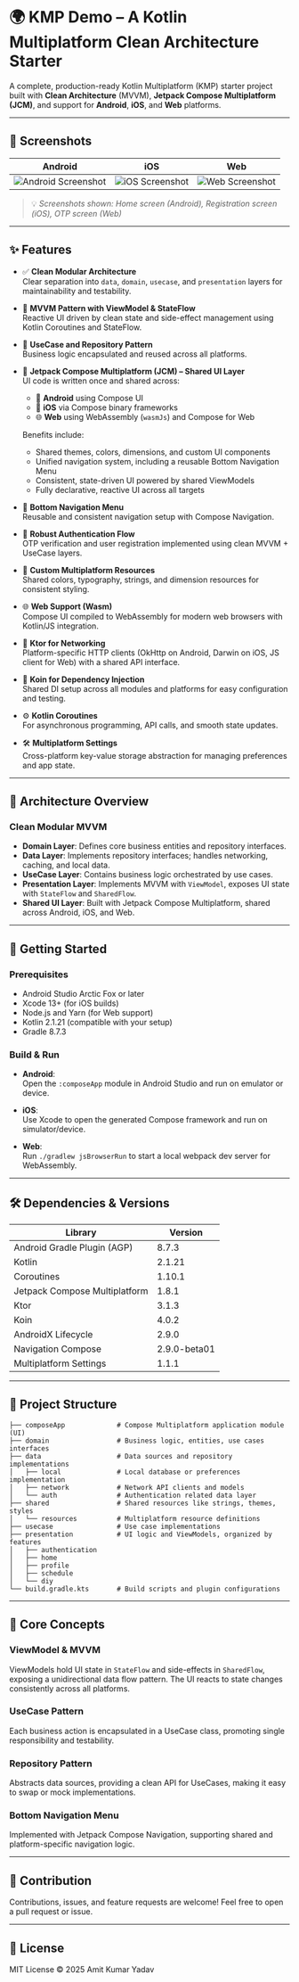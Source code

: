 # 🌍 KMP Demo – A Kotlin Multiplatform Clean Architecture Starter

A complete, production-ready Kotlin Multiplatform (KMP) starter project built with **Clean Architecture** (MVVM), **Jetpack Compose Multiplatform (JCM)**, and support for **Android**, **iOS**, and **Web** platforms.

---

## 📸 Screenshots

| Android | iOS | Web |
|--------|-----|-----|
| ![Android Screenshot](screenshots/android_home.png) | ![iOS Screenshot](screenshots/ios_register.png) | ![Web Screenshot](screenshots/web_otp.png) |

> 💡 *Screenshots shown: Home screen (Android), Registration screen (iOS), OTP screen (Web)*

---

## ✨ Features

- ✅ **Clean Modular Architecture**  
  Clear separation into `data`, `domain`, `usecase`, and `presentation` layers for maintainability and testability.

- 🧠 **MVVM Pattern with ViewModel & StateFlow**  
  Reactive UI driven by clean state and side-effect management using Kotlin Coroutines and StateFlow.

- 💼 **UseCase and Repository Pattern**  
  Business logic encapsulated and reused across all platforms.

- 🧩 **Jetpack Compose Multiplatform (JCM) – Shared UI Layer**  
  UI code is written once and shared across:  
  - 📱 **Android** using Compose UI  
  - 🍏 **iOS** via Compose binary frameworks  
  - 🌐 **Web** using WebAssembly (`wasmJs`) and Compose for Web  

  Benefits include:  
  - Shared themes, colors, dimensions, and custom UI components  
  - Unified navigation system, including a reusable Bottom Navigation Menu  
  - Consistent, state-driven UI powered by shared ViewModels  
  - Fully declarative, reactive UI across all targets

- 📱 **Bottom Navigation Menu**  
  Reusable and consistent navigation setup with Compose Navigation.

- 🔐 **Robust Authentication Flow**  
  OTP verification and user registration implemented using clean MVVM + UseCase layers.

- 🎨 **Custom Multiplatform Resources**  
  Shared colors, typography, strings, and dimension resources for consistent styling.

- 🌐 **Web Support (Wasm)**  
  Compose UI compiled to WebAssembly for modern web browsers with Kotlin/JS integration.

- 🔌 **Ktor for Networking**  
  Platform-specific HTTP clients (OkHttp on Android, Darwin on iOS, JS client for Web) with a shared API interface.

- 💉 **Koin for Dependency Injection**  
  Shared DI setup across all modules and platforms for easy configuration and testing.

- ⚙️ **Kotlin Coroutines**  
  For asynchronous programming, API calls, and smooth state updates.

- 🛠 **Multiplatform Settings**  
  Cross-platform key-value storage abstraction for managing preferences and app state.

---

## 🧱 Architecture Overview

### Clean Modular MVVM

- **Domain Layer**: Defines core business entities and repository interfaces.
- **Data Layer**: Implements repository interfaces; handles networking, caching, and local data.
- **UseCase Layer**: Contains business logic orchestrated by use cases.
- **Presentation Layer**: Implements MVVM with `ViewModel`, exposes UI state with `StateFlow` and `SharedFlow`.
- **Shared UI Layer**: Built with Jetpack Compose Multiplatform, shared across Android, iOS, and Web.

---

## 🚀 Getting Started

### Prerequisites

- Android Studio Arctic Fox or later
- Xcode 13+ (for iOS builds)
- Node.js and Yarn (for Web support)
- Kotlin 2.1.21 (compatible with your setup)
- Gradle 8.7.3

### Build & Run

- **Android**:  
  Open the `:composeApp` module in Android Studio and run on emulator or device.

- **iOS**:  
  Use Xcode to open the generated Compose framework and run on simulator/device.

- **Web**:  
  Run `./gradlew jsBrowserRun` to start a local webpack dev server for WebAssembly.

---

## 🛠 Dependencies & Versions

| Library                      | Version   |
|------------------------------|-----------|
| Android Gradle Plugin (AGP)  | 8.7.3     |
| Kotlin                      | 2.1.21    |
| Coroutines                  | 1.10.1    |
| Jetpack Compose Multiplatform| 1.8.1    |
| Ktor                        | 3.1.3     |
| Koin                        | 4.0.2     |
| AndroidX Lifecycle           | 2.9.0     |
| Navigation Compose           | 2.9.0-beta01 |
| Multiplatform Settings       | 1.1.1     |

---

## 📂 Project Structure

```plaintext
├── composeApp             # Compose Multiplatform application module (UI)
├── domain                 # Business logic, entities, use cases interfaces
├── data                   # Data sources and repository implementations
│   ├── local              # Local database or preferences implementation
│   ├── network            # Network API clients and models
│   └── auth               # Authentication related data layer
├── shared                 # Shared resources like strings, themes, styles
│   └── resources          # Multiplatform resource definitions
├── usecase                # Use case implementations
├── presentation           # UI logic and ViewModels, organized by features
│   ├── authentication
│   ├── home
│   ├── profile
│   ├── schedule
│   └── diy
└── build.gradle.kts       # Build scripts and plugin configurations
```
---

## 📖 Core Concepts

### ViewModel & MVVM  
ViewModels hold UI state in `StateFlow` and side-effects in `SharedFlow`, exposing a unidirectional data flow pattern. The UI reacts to state changes consistently across all platforms.

### UseCase Pattern  
Each business action is encapsulated in a UseCase class, promoting single responsibility and testability.

### Repository Pattern  
Abstracts data sources, providing a clean API for UseCases, making it easy to swap or mock implementations.

### Bottom Navigation Menu  
Implemented with Jetpack Compose Navigation, supporting shared and platform-specific navigation logic.

---

## 🤝 Contribution

Contributions, issues, and feature requests are welcome! Feel free to open a pull request or issue.

---

## 📄 License

MIT License © 2025 Amit Kumar Yadav

